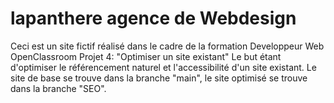 # lapanthere agence de Webdesign
Ceci est un site fictif réalisé dans le cadre de la formation Developpeur Web OpenClassroom Projet 4: "Optimiser un site existant" 
Le but étant d'optimiser le référencement naturel et l'accessibilité d'un site existant.
Le site de base se trouve dans la branche "main", le site optimisé se trouve dans la branche "SEO".
